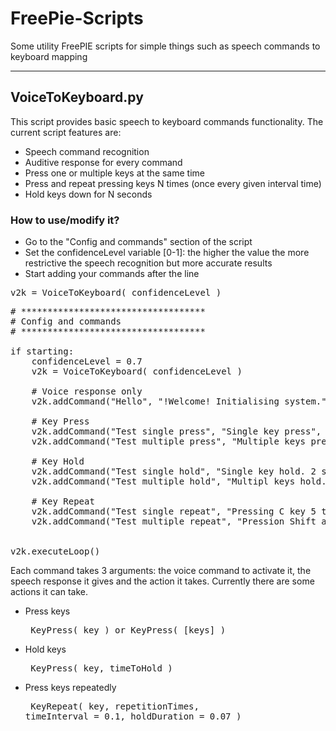 FreePie-Scripts
===============

Some utility FreePIE scripts for simple things such as speech commands to keyboard mapping

-------------------------

<h2>VoiceToKeyboard.py</h2>

This script provides basic speech to keyboard commands functionality.
The current script features are:

- Speech command recognition
- Auditive response for every command
- Press one or multiple keys at the same time
- Press and repeat pressing keys N times (once every given interval time)
- Hold keys down for N seconds


<h3><b>How to use/modify it?</b></h3>

- Go to the "Config and commands" section of the script
- Set the confidenceLevel variable [0-1]: the higher the value the more restrictive the speech recognition but more accurate results
- Start adding your commands after the line 
<pre>v2k = VoiceToKeyboard( confidenceLevel )</pre>

<pre>
# ***********************************
# Config and commands
# ***********************************

if starting:
	confidenceLevel = 0.7
	v2k = VoiceToKeyboard( confidenceLevel )

	# Voice response only
	v2k.addCommand("Hello", "!Welcome! Initialising system.")

	# Key Press 
	v2k.addCommand("Test single press", "Single key press", KeyPress( Key.A ))
	v2k.addCommand("Test multiple press", "Multiple keys press", KeyPress( [ Key.LeftShift, Key.A ] ))

	# Key Hold
	v2k.addCommand("Test single hold", "Single key hold. 2 seconds", KeyPress( Key.B, 2 ))
	v2k.addCommand("Test multiple hold", "Multipl keys hold. 2 seconds", KeyPress( [ Key.LeftShift, Key.B ], 2 ))

	# Key Repeat
	v2k.addCommand("Test single repeat", "Pressing C key 5 times", KeyRepeat( Key.C, 5 ))
	v2k.addCommand("Test multiple repeat", "Pression Shift and C keys 5 times", KeyRepeat( [ Key.LeftShift, Key.C ], 5 , 0.1, 0.07 ))


v2k.executeLoop() 
</pre>
Each command takes 3 arguments: the voice command to activate it, the speech response it gives and the action it takes.
Currently there are some actions it can take.
- Press keys <pre> KeyPress( key ) or KeyPress( [keys] ) </pre>
- Hold keys <pre> KeyPress( key, timeToHold ) </pre>
- Press keys repeatedly <pre> KeyRepeat( key, repetitionTimes, timeInterval = 0.1, holdDuration = 0.07 ) </pre>

